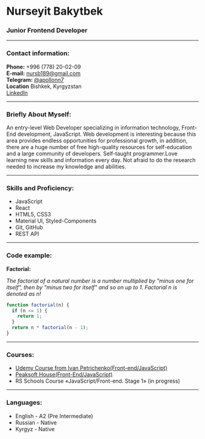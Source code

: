 # Nurseyit Bakytbek

### Junior Frontend Developer

---

### Contact information:

**Phone:** +996 (778) 20-02-09\
**E-mail:** nursb189@gmail.com\
**Telegram:** [@apollonn7](https://t.me/apollonn7)\
**Location** Bishkek, Kyrgyzstan\
[LinkedIn](linkedin.com/in/nurseyit-bakıtbek-3ba31323b)

---

### Briefly About Myself:

An entry-level Web Developer specializing in information technology, Front-End development, JavaScript.
Web development is interesting because this area provides endless opportunities for professional growth,
in addition, there are a huge number of free high-quality resources for self-education and a large community of developers.
Self-taught programmer.Love learning new skills and information every day. Not afraid to do the research needed
to increase my knowledge and abilities.

---

### Skills and Proficiency:

- JavaScript
- React
- HTML5, CSS3
- Material UI, Styled-Components
- Git, GitHub
- REST API

---

### Code example:

**Factorial:**

_The factorial of a natural number is a number multiplied by "minus one for itself", then by "minus two for itself" and so on up to 1. Factorial n is denoted as n!_

```javascript
function factorial(n) {
  if (n <= 1) {
    return 1;
  }
  return n * factorial(n - 1);
}
```

---

### Courses:

- [Udemy Course from Ivan Petrichenko(Front-end/JavaScript)](https://www.udemy.com/user/yan-kovalenko-2/?src=sac&kw=%D0%B8%D0%B2%D0%B0%D0%BD+%D0%BF%D0%B5)
- [Peaksoft House(Front-End/JavaScript)](https://peaksoft.house/)
- RS Schools Course «JavaScript/Front-end. Stage 1» (in progress)

---

### Languages:

- English \- A2 (Pre Intermediate)
- Russian \- Native
- Kyrgyz \- Native